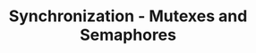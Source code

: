---
layout: default
title: 12. Synchronization - Mutexes and Semaphores
parent: Concurrent Programming
tags: 
  - concurrent programming
  - multithreading
  - multiprocessing
  - synchronization
  - C++
  - C
  - python
  - mutex
  - semaphore
  - race condition
---